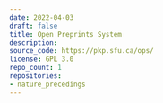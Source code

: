 ```yaml
---
date: 2022-04-03
draft: false
title: Open Preprints System
description:
source_code: https://pkp.sfu.ca/ops/
license: GPL 3.0
repo_count: 1
repositories:
- nature_precedings
---
```



